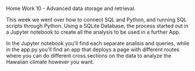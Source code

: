 Home Work 10 - Advanced data storage and retrieval. 

This week we went over how to connect SQL and Python, and running SQL scripts through Python. Using a SQLite Database, the process started out in a Jupyter notebook to create all the analysis to be used in a further App. 

In the Jupyter notebook you'll find each separate analisis and queries, while in the app.py you'll find an app that deploys a page with different routes where you can do different cross sections on the data to analyze the Hawaiian climate however you want. 